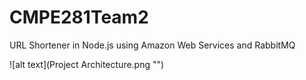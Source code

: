 # CMPE281Team2
URL Shortener in Node.js  using Amazon Web Services and RabbitMQ 

![alt text](Project Architecture.png "")

